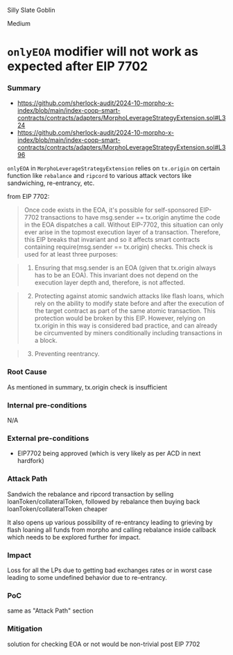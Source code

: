 Silly Slate Goblin

Medium

# `onlyEOA` modifier will not work as expected after EIP 7702

### Summary

- https://github.com/sherlock-audit/2024-10-morpho-x-index/blob/main/index-coop-smart-contracts/contracts/adapters/MorphoLeverageStrategyExtension.sol#L324
- https://github.com/sherlock-audit/2024-10-morpho-x-index/blob/main/index-coop-smart-contracts/contracts/adapters/MorphoLeverageStrategyExtension.sol#L396

`onlyEOA`  in `MorphoLeverageStrategyExtension` relies on `tx.origin`  on certain function like `rebalance` and `ripcord` to various attack vectors like sandwiching, re-entrancy, etc. 

from EIP 7702:
> Once code exists in the EOA, it's possible for self-sponsored EIP-7702 transactions to have msg.sender == tx.origin anytime the code in the EOA dispatches a call. Without EIP-7702, this situation can only ever arise in the topmost execution layer of a transaction. Therefore, this EIP breaks that invariant and so it affects smart contracts containing require(msg.sender == tx.origin) checks. This check is used for at least three purposes:

> 1) Ensuring that msg.sender is an EOA (given that tx.origin always has to be an EOA). This invariant does not depend on the execution layer depth and, therefore, is not affected.

> 2) Protecting against atomic sandwich attacks like flash loans, which rely on the ability to modify state before and after the execution of the target contract as part of the same atomic transaction. This protection would be broken by this EIP. However, relying on tx.origin in this way is considered bad practice, and can already be circumvented by miners conditionally including transactions in a block.

> 3) Preventing reentrancy.



### Root Cause

As mentioned in summary, tx.origin check is insufficient

### Internal pre-conditions

N/A

### External pre-conditions

- EIP7702 being approved (which is very likely as per ACD in next hardfork)

### Attack Path

Sandwich the rebalance and ripcord transaction by selling loanToken/collateralToken, followed by rebalance then buying back loanToken/collateralToken cheaper

It also opens up various possibility of re-entrancy leading to grieving by flash loaning all funds from morpho and calling rebalance inside callback which needs to be explored further for impact.

### Impact

Loss for all the LPs due to getting bad exchanges rates or in worst case leading to some undefined behavior due to re-entrancy.

### PoC

same as "Attack Path" section

### Mitigation

solution for checking EOA or not would be non-trivial post EIP 7702